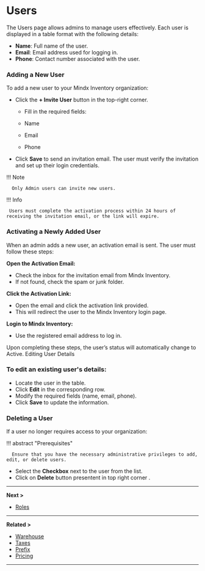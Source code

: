 # **Users**

The Users page allows admins to manage users effectively. Each user is displayed in a table format with the following details:

- **Name**: Full name of the user.
- **Email**: Email address used for logging in.
- **Phone**: Contact number associated with the user.

### **Adding a New User**

To add a new user to your Mindx Inventory organization:

- Click the **+ Invite User** button in the top-right corner.

  - Fill in the required fields:

  - Name
  - Email
  - Phone

- Click **Save** to send an invitation email.
  The user must verify the invitation and set up their login credentials.

!!! Note

      Only Admin users can invite new users.

!!! Info

     Users must complete the activation process within 24 hours of receiving the invitation email, or the link will expire.

### **Activating a Newly Added User**

When an admin adds a new user, an activation email is sent. The user must follow these steps:

**Open the Activation Email:**

- Check the inbox for the invitation email from Mindx Inventory.
- If not found, check the spam or junk folder.

**Click the Activation Link:**

- Open the email and click the activation link provided.
- This will redirect the user to the Mindx Inventory login page.

**Login to Mindx Inventory:**

- Use the registered email address to log in.

Upon completing these steps, the user’s status will automatically change to Active.
Editing User Details

### **To edit an existing user's details:**

- Locate the user in the table.
- Click **Edit** in the corresponding row.
- Modify the required fields (name, email, phone).
- Click **Save** to update the information.

### **Deleting a User**

If a user no longer requires access to your organization:

!!! abstract "Prerequisites"

      Ensure that you have the necessary administrative privileges to add, edit, or delete users.

- Select the **Checkbox** next to the user from the list.
- Click on **Delete** button presentent in top right corner .

---

**Next >**

- [Roles](roles.md)

---

**Related >**

- [Warehouse](warehouse.md)
- [Taxes](taxes.md)
- [Prefix](prefix.md)
- [Pricing](pricing.md)

---
